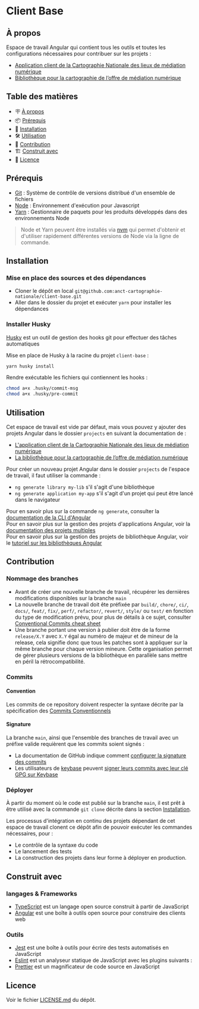 # Client Base

## À propos

Espace de travail Angular qui contient tous les outils et toutes les configurations nécessaires pour contribuer sur les projets :

- [Application client de la Cartographie Nationale des lieux de médiation numérique](https://github.com/anct-cartographie-nationale/client-application)
- [Bibliothèque pour la cartographie de l’offre de médiation numérique](https://github.com/anct-cartographie-nationale/mediation-numerique)

## Table des matières

- 🪧 [À propos](#à-propos)
- 📦 [Prérequis](#prérequis)
- 🚀 [Installation](#installation)
- 🛠️ [Utilisation](#utilisation)
- 🤝 [Contribution](#contribution)
- 🏗️ [Construit avec](#construit-avec)
- 📝 [Licence](#licence)

## Prérequis

- [Git](https://git-scm.com/) : Système de contrôle de versions distribué d'un ensemble de fichiers
- [Node](https://nodejs.org/) : Environnement d'exécution pour Javascript
- [Yarn](https://yarnpkg.com/) : Gestionnaire de paquets pour les produits développés dans des environnements Node

> Node et Yarn peuvent être installés via [nvm](https://github.com/nvm-sh/nvm) qui permet d'obtenir et d'utiliser rapidement différentes versions de Node via la ligne de commande.

## Installation

### Mise en place des sources et des dépendances

- Cloner le dépôt en local `git@github.com:anct-cartographie-nationale/client-base.git`
- Aller dans le dossier du projet et exécuter `yarn` pour installer les dépendances

### Installer Husky

[Husky](https://typicode.github.io/husky) est un outil de gestion des hooks git pour effectuer des tâches automatiques

Mise en place de Husky à la racine du projet `client-base` :

```bash
yarn husky install
```

Rendre exécutable les fichiers qui contiennent les hooks :

```bash
chmod a+x .husky/commit-msg
chmod a+x .husky/pre-commit
```

## Utilisation

Cet espace de travail est vide par défaut, mais vous pouvez y ajouter des projets Angular dans le dossier `projects` en suivant la documentation de :

- [L'application client de la Cartographie Nationale des lieux de médiation numérique](https://github.com/anct-cartographie-nationale/client-application)
- [La bibliothèque pour la cartographie de l’offre de médiation numérique](https://github.com/anct-cartographie-nationale/mediation-numerique)

Pour créer un nouveau projet Angular dans le dossier `projects` de l'espace de travail, il faut utiliser la commande :

- `ng generate library my-lib` s'il s'agit d'une bibliothèque
- `ng generate application my-app` s'il s'agit d'un projet qui peut être lancé dans le navigateur

Pour en savoir plus sur la commande `ng generate`, consulter la [documentation de la CLI d'Angular](https://angular.io/cli/generate)  
Pour en savoir plus sur la gestion des projets d'applications Angular, voir la [documentation des projets multiples](https://angular.io/guide/file-structure#multiple-projects)  
Pour en savoir plus sur la gestion des projets de bibliothèque Angular, voir le [tutoriel sur les bibliothèques Angular](https://angular.io/guide/libraries)

## Contribution

### Nommage des branches

- Avant de créer une nouvelle branche de travail, récupérer les dernières modifications disponibles sur la branche `main`
- La nouvelle branche de travail doit ête préfixée par `build/`, `chore/`, `ci/`, `docs/`, `feat/`, `fix/`, `perf/`, `refactor/`, `revert/`, `style/` ou `test/` en fonction du type de modification prévu, pour plus de détails à ce sujet, consulter [Conventional Commits cheat sheet](https://kapeli.com/cheat_sheets/Conventional_Commits.docset/Contents/Resources/Documents/index)
- Une branche portant une version à publier doit être de la forme `release/X.Y` avec `X.Y` égal au numéro de majeur et de mineur de la release, cela signifie donc que tous les patches sont à appliquer sur la même branche pour chaque version mineure. Cette organisation permet de gérer plusieurs versions de la bibliothèque en parallèle sans mettre en péril la rétrocompatibilité.

### Commits

#### Convention

Les commits de ce repository doivent respecter la syntaxe décrite par la spécification des [Commits Conventionnels](https://www.conventionalcommits.org/fr)

#### Signature

La branche `main`, ainsi que l'ensemble des branches de travail avec un préfixe valide requièrent que les commits soient signés :

- La documentation de GitHub indique comment [configurer la signature des commits](https://docs.github.com/en/enterprise-server@3.5/authentication/managing-commit-signature-verification/about-commit-signature-verification)
- Les utilisateurs de [keybase](https://keybase.io/) peuvent [signer leurs commits avec leur clé GPG sur Keybase](https://stephenreescarter.net/signing-git-commits-with-a-keybase-gpg-key/)

### Déployer

À partir du moment où le code est publié sur la branche `main`, il est prêt à être utilisé avec la commande `git clone` décrite dans la section [Installation](#installation).

Les processus d'intégration en continu des projets dépendant de cet espace de travail clonent ce dépôt afin de pouvoir exécuter les commandes nécessaires, pour :

- Le contrôle de la syntaxe du code
- Le lancement des tests
- La construction des projets dans leur forme à déployer en production.

## Construit avec

### langages & Frameworks

- [TypeScript](https://www.typescriptlang.org/) est un langage open source construit à partir de JavaScript
- [Angular](https://angular.io/) est une boîte à outils open source pour construire des clients web

### Outils

- [Jest](https://jestjs.io/) est une boîte à outils pour écrire des tests automatisés en JavaScript
- [Eslint](https://eslint.org/) est un analyseur statique de JavaScript avec les plugins suivants :
- [Prettier](https://prettier.io/) est un magnificateur de code source en JavaScript

## Licence

Voir le fichier [LICENSE.md](./LICENSE.md) du dépôt.
